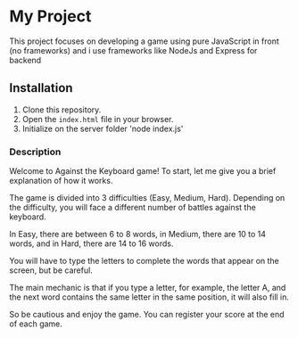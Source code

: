 # My Project

This project focuses on developing a game using pure JavaScript in front (no frameworks) and i use frameworks like NodeJs and Express for backend

## Installation

1. Clone this repository.
2. Open the `index.html` file in your browser.
3. Initialize on the server folder 'node index.js'

### Description

Welcome to Against the Keyboard game! To start, let me give you a brief explanation of how it works.

The game is divided into 3 difficulties (Easy, Medium, Hard). Depending on the difficulty, you will face a different number of battles against the keyboard.

In Easy, there are between 6 to 8 words, in Medium, there are 10 to 14 words, and in Hard, there are 14 to 16 words.

You will have to type the letters to complete the words that appear on the screen, but be careful.

The main mechanic is that if you type a letter, for example, the letter A, and the next word contains the same letter in the same position, it will also fill in.

So be cautious and enjoy the game. You can register your score at the end of each game.


